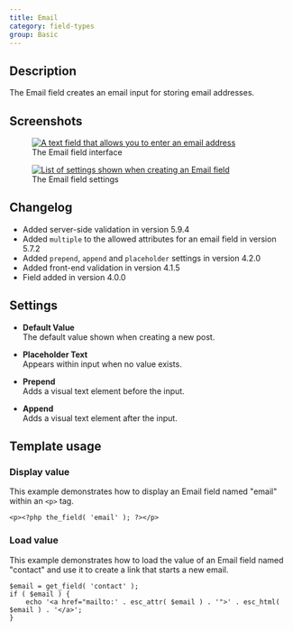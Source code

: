 ```yaml
---
title: Email
category: field-types
group: Basic
---
```


## Description
The Email field creates an email input for storing email addresses.

## Screenshots
<div class="gallery">
	<figure>
		<a href="https://raw.githubusercontent.com/AdvancedCustomFields/docs/master/assets/acf-email-field-interface.png">
			<img src="https://raw.githubusercontent.com/AdvancedCustomFields/docs/master/assets/acf-email-field-interface.png" alt="A text field that allows you to enter an email address" />
		</a>
		<figcaption>The Email field interface</figcaption>
	</figure>
	<figure>
		<a href="https://raw.githubusercontent.com/AdvancedCustomFields/docs/master/assets/acf-email-field-settings.png">
			<img src="https://raw.githubusercontent.com/AdvancedCustomFields/docs/master/assets/acf-email-field-settings.png" alt="List of settings shown when creating an Email field" />
		</a>
		<figcaption>The Email field settings</figcaption>
	</figure>
</div>

## Changelog
- Added server-side validation in version 5.9.4
- Added `multiple` to the allowed attributes for an email field in version 5.7.2
- Added `prepend`, `append` and `placeholder` settings in version 4.2.0
- Added front-end validation in version 4.1.5
- Field added in version 4.0.0

## Settings
- **Default Value**  
  The default value shown when creating a new post.
  
- **Placeholder Text**  
  Appears within input when no value exists.
  
- **Prepend**  
  Adds a visual text element before the input.
  
- **Append**  
  Adds a visual text element after the input.

## Template usage

### Display value
This example demonstrates how to display an Email field named "email" within an `<p>` tag.
```
<p><?php the_field( 'email' ); ?></p>
```

### Load value
This example demonstrates how to load the value of an Email field named "contact" and use it to create a link that 
starts a new email.
```
$email = get_field( 'contact' );
if ( $email ) {
    echo '<a href="mailto:' . esc_attr( $email ) . '">' . esc_html( $email ) . '</a>';
}
```
